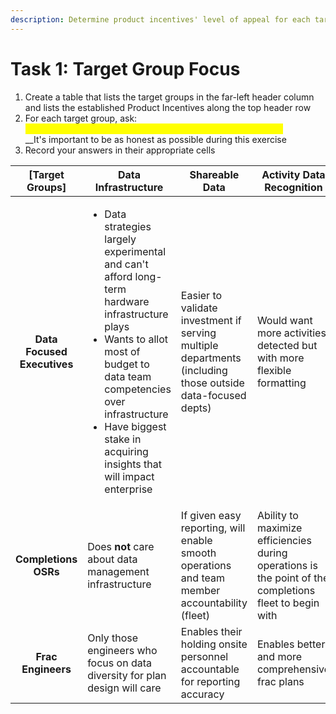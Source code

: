 ```yaml
---
description: Determine product incentives' level of appeal for each target group
---
```


# Task 1: Target Group Focus

1. Create a table that lists the target groups in the far-left header column and lists the established Product Incentives along the top header row
2. For each target group, ask: \
   _<mark style="color:yellow;">**"Why would \[TargetGroup1] care about \[ProductIncentive1]"**</mark>_\
   __It's important to be as honest as possible during this exercise
3. Record your answers in their appropriate cells

|       \[Target Groups]      | Data Infrastructure                                                                                                                                                                                                                                                              | Shareable Data                                                                                             | Activity Data Recognition                                                                              |
| :-------------------------: | -------------------------------------------------------------------------------------------------------------------------------------------------------------------------------------------------------------------------------------------------------------------------------- | ---------------------------------------------------------------------------------------------------------- | ------------------------------------------------------------------------------------------------------ |
| **Data Focused Executives** | <ul><li>Data strategies largely experimental and can't afford long-term hardware infrastructure plays</li><li>Wants to allot most of budget to data team competencies over infrastructure</li><li>Have biggest stake in acquiring insights that will impact enterprise</li></ul> | Easier to validate investment if serving multiple departments (including those outside data-focused depts) | Would want more activities detected but with more flexible formatting                                  |
|     **Completions OSRs**    | Does **not** care about data management infrastructure                                                                                                                                                                                                                           | If given easy reporting, will enable smooth operations and team member accountability (fleet)              | Ability to maximize efficiencies during operations is the point of the completions fleet to begin with |
|      **Frac Engineers**     | Only those engineers who focus on data diversity for plan design will care                                                                                                                                                                                                       | Enables their holding onsite personnel accountable for reporting accuracy                                  | Enables better and more comprehensive frac plans                                                       |
